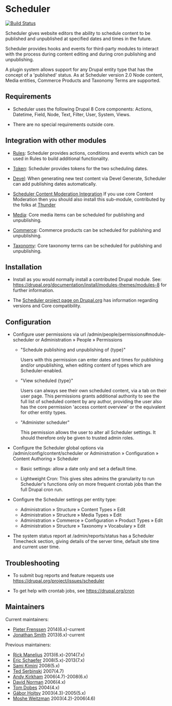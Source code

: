 # Scheduler

[![Build Status](https://git.drupalcode.org/project/scheduler/badges/2.x/pipeline.svg)](https://git.drupalcode.org/project/scheduler/-/pipeline_schedules)

Scheduler gives website editors the ability to schedule content to be published
and unpublished at specified dates and times in the future.

Scheduler provides hooks and events for third-party modules to interact with the
process during content editing and during cron publishing and unpublishing.

A plugin system allows support for any Drupal entity type that has the concept
of a 'published' status. As at Scheduler version 2.0 Node content, Media
entities, Commerce Products and Taxonomy Terms are supported.

## Requirements

 * Scheduler uses the following Drupal 8 Core components: Actions, Datetime,
   Field, Node, Text, Filter, User, System, Views.

 * There are no special requirements outside core.

## Integration with other modules

 * [Rules](https://www.drupal.org/project/rules):
     Scheduler provides actions, conditions and events which can be used in
     Rules to build additional functionality.

 * [Token](https://www.drupal.org/project/token):
     Scheduler provides tokens for the two scheduling dates.

 * [Devel](https://www.drupal.org/project/devel):
     When generating new test content via Devel Generate, Scheduler can add
     publishing dates automatically.

 * [Scheduler Content Moderation Integration](https://www.drupal.org/project/scheduler_content_moderation_integration)
     If you use core Content Moderation then you should also install this
     sub-module, contributed by the folks at [Thunder](https://www.drupal.org/thunder)

 * [Media](https://www.drupal.org/docs/8/core/modules/media):
     Core media items can be scheduled for publishing and unpublishing.

 * [Commerce](https://www.drupal.org/project/commerce):
     Commerce products can be scheduled for publishing and unpublishing.

 * [Taxonomy](https://www.drupal.org/docs/8/core/modules/taxonomy):
     Core taxonomy terms can be scheduled for publishing and unpublishing.

## Installation

 * Install as you would normally install a contributed Drupal module. See:
     https://drupal.org/documentation/install/modules-themes/modules-8
     for further information.

 * The [Scheduler project page on Drupal.org](https://drupal.org/project/scheduler)
   has information regarding versions and Core compatibility.

## Configuration

 * Configure user permissions via url /admin/people/permissions#module-scheduler
   or Administration » People » Permissions

   - "Schedule publishing and unpublishing of {type}"

     Users with this permission can enter dates and times for publishing and/or
     unpublishing, when editing content of types which are Scheduler-enabled.

   - "View scheduled {type}"

     Users can always see their own scheduled content, via a tab on their user
     page. This permissions grants additional authority to see the full list of
     scheduled content by any author, providing the user also has the core
     permission 'access content overview' or the equivalent for other entity
     types.

   - "Administer scheduler"

     This permission allows the user to alter all Scheduler settings. It should
     therefore only be given to trusted admin roles.

 * Configure the Scheduler global options via /admin/config/content/scheduler
   or Administration » Configuration » Content Authoring » Scheduler

   - Basic settings: allow a date only and set a default time.

   - Lightweight Cron: This gives sites admins the granularity to run
     Scheduler's functions only on more frequent crontab jobs than the full
     Drupal cron run.

 * Configure the Scheduler settings per entity type:
   - Administration » Structure » Content Types » Edit
   - Administration » Structure » Media Types » Edit
   - Administration » Commerce » Configuration » Product Types » Edit
   - Administration » Structure » Taxonomy » Vocabulary » Edit

 * The system status report at /admin/reports/status has a Scheduler Timecheck
   section, giving details of the server time, default site time and current
   user time.

## Troubleshooting

 * To submit bug reports and feature requests use
     https://drupal.org/project/issues/scheduler

 * To get help with crontab jobs, see https://drupal.org/cron

## Maintainers

<!---  cSpell:disable --->
<!---  Do not want to add these names into the cspell-project-words file --->

Current maintainers:
- [Pieter Frenssen](https://www.drupal.org/u/pfrenssen) 2014(6.x)-current
- [Jonathan Smith](https://www.drupal.org/u/jonathan1055) 2013(6.x)-current

Previous maintainers:
- [Rick Manelius](https://www.drupal.org/u/rickmanelius) 2013(6.x)-2014(7.x)
- [Eric Schaefer](https://www.drupal.org/u/eric-schaefer) 2008(5.x)-2013(7.x)
- [Sami Kimini](https://www.drupal.org/u/skiminki) 2008(5.x)
- [Ted Serbinski](https://www.drupal.org/u/m3avrck) 2007(4.7)
- [Andy Kirkham](https://www.drupal.org/u/ajk) 2006(4.7)-2008(6.x)
- [David Norman](https://www.drupal.org/u/deekayen) 2006(4.x)
- [Tom Dobes](https://www.drupal.org/user/4179) 2004(4.x)
- [Gábor Hojtsy](https://www.drupal.org/u/gábor-hojtsy) 2003(4.3)-2005(5.x)
- [Moshe Weitzman](https://www.drupal.org/u/moshe-weitzman) 2003(4.2)-2006(4.6)

